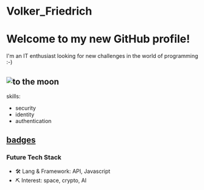 # Volker_Friedrich
# Welcome to my new GitHub profile!

I'm an IT enthusiast looking for new challenges in the world of programming :-)

![to the moon](https://cdn.mos.cms.futurecdn.net/jQmJrRLY73sV8JgyPm6cRm-1200-80.jpg.webp)
---
skills:
- security 
- identity 
- authentication

[badges](https://www.credly.com/users/volker-friedrich.d06517e1)
---
### Future Tech Stack

- 🛠 Lang & Framework:  API, Javascript
- ⛏ Interest: space, crypto, AI
